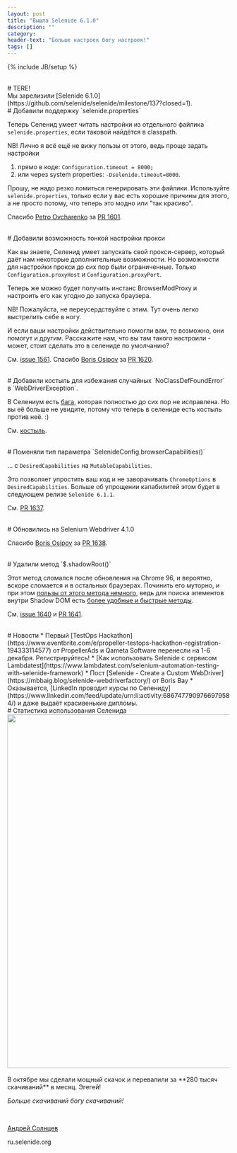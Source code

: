 ```yaml
---
layout: post
title: "Вышла Selenide 6.1.0"
description: ""
category:
header-text: "Больше настроек богу настроек!"
tags: []
---
```

{% include JB/setup %}

<br>
# TERE!

<br>
Мы зарелизили [Selenide 6.1.0](https://github.com/selenide/selenide/milestone/137?closed=1).


<br>
# Добавили поддержку `selenide.properties`

Теперь Селенид умеет читать настройки из отдельного файлика `selenide.properties`, если таковой найдётся в classpath. 

NB! Лично я всё ещё не вижу пользы от этого, ведь проще задать настройки
1. прямо в коде: `Configuration.timeout = 8000;`
2. или через system properties: `-Dselenide.timeout=8000`. 

Прошу, не надо резко ломиться генерировать эти файлики. Используйте `selenide.properties`, только если у вас есть хорошие причины для этого, а не просто потому, что теперь это модно или "так красиво".  

Спасибо [Petro Ovcharenko](https://github.com/petroOv-PDFfiller) за
[PR 1601](https://github.com/selenide/selenide/pull/1601).

<br>
# Добавили возможность тонкой настройки прокси

Как вы знаете, Селенид умеет запускать свой прокси-сервер, который даёт нам некоторые дополнительные возможности. Но возможности для настройки прокси до сих пор были ограниченные. Только `Configuration.proxyHost` и `Configuration.proxyPort`. 

Теперь же можно будет получить инстанс BrowserModProxy и настроить его как угодно до запуска браузера. 

NB! Пожалуйста, не переусердствуйте с этим. Тут очень легко выстрелить себе в ногу. 

И если ваши настройки действительно помогли вам, то возможно, они помогут и другим. Расскажите нам, что вы там такого настроили - может, стоит сделать это в селениде по умолчанию? 

См. [issue 1561](https://github.com/selenide/selenide/issues/1561).
Спасибо [Boris Osipov](https://github.com/BorisOsipov) за
[PR 1620](https://github.com/selenide/selenide/pull/1620).


<br>
# Добавили костыль для избежания случайных `NoClassDefFoundError` в `WebDriverException`.

В Селениум есть [бага](https://github.com/SeleniumHQ/selenium/issues/9784), которая полностью до сих пор не исправлена. Но вы её больше не увидите, потому что теперь в селениде есть костыль против неё. :)

См. [костыль](https://github.com/selenide/selenide/commit/2eff0307e3a).


<br>
# Поменяли тип параметра `SelenideConfig.browserCapabilities()`

... с `DesiredCapabilities` на `MutableCapabilities`. 

Это позволяет упростить ваш код и не заворачивать `ChromeOptions` в `DesiredCapabilities`. 
Больше об упрощении капабилитей этом будет в следующем релизе `Selenide 6.1.1`.  

См. [PR 1637](https://github.com/selenide/selenide/pull/1637).


<br>
# Обновились на Selenium Webdriver 4.1.0

Спасибо [Boris Osipov](https://github.com/BorisOsipov) за [PR 1638](https://github.com/selenide/selenide/pull/1638).

<br>
# Удалили метод `$.shadowRoot()`

Этот метод сломался после обновления на Chrome 96, и вероятно, вскоре сломается и в остальных браузерах. Починить его муторно, и при этом [пользы от этого метода немного](https://github.com/selenide/selenide/issues/1515#issuecomment-894476289), ведь для поиска элементов внутри Shadow DOM есть [более удобные и быстрые методы](/2020/03/18/selenide-5.10.0/). 

См. [issue 1640](https://github.com/selenide/selenide/issues/1640) и
[PR 1641](https://github.com/selenide/selenide/pull/1641).


<br>
# Новости
* Первый [TestOps Hackathon](https://www.eventbrite.com/e/propeller-testops-hackathon-registration-194333114577) от PropellerAds и Qameta Software перенесли на 1-6 декабря. Регистрируйтесь!
* [Как использовать Selenide с сервисом Lambdatest](https://www.lambdatest.com/selenium-automation-testing-with-selenide-framework)
* Пост [Selenide - Create a Custom WebDriver](https://mbbaig.blog/selenide-webdriverfactory/) от Boris Bay
* Оказывается, [LinkedIn проводит курсы по Селениду](https://www.linkedin.com/feed/update/urn:li:activity:6867477909766979584/) и даже выдаёт красивенькие дипломы.

<br>
# Статистика использования Селенида
<center>
  <img src="{{ BASE_PATH }}/images/2021/11/selenide.downloads.png" width="800"/>
</center>

<br>
В октябре мы сделали мощный скачок и перевалили за **280 тысяч скачиваний** в месяц. Эгегей!

_Больше скачиваний богу скачиваний!_

<br>

[Андрей Солнцев](http://asolntsev.github.io/)

ru.selenide.org
